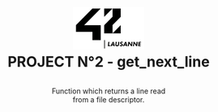 <h1 align="center">
    <img alt="42Lausanne" title="42Lausanne" src="https://github.com/MarJC5/42/blob/main/42_logo.svg" width="140"> </br>
    PROJECT N°2 - get_next_line
    <h4 align="center" style="width: 50%; margin: 2rem auto; font-weight: normal;"> 
    Function which returns a line read from a file descriptor.
    </h4>
</h1>
